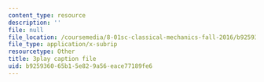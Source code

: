 ```yaml
---
content_type: resource
description: ''
file: null
file_location: /coursemedia/8-01sc-classical-mechanics-fall-2016/b925936065b15e829a56eace77189fe6_ThZH56PUwNc.vtt
file_type: application/x-subrip
resourcetype: Other
title: 3play caption file
uid: b9259360-65b1-5e82-9a56-eace77189fe6
---
```

